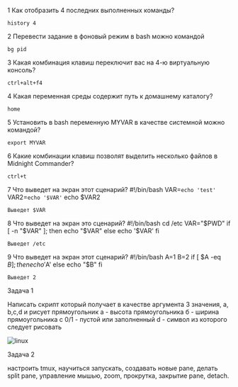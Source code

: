 1 Как отобразить 4 последних выполненных команды?

	history 4

2 Перевести задание в фоновый режим в bash можно командой

	bg pid

3 Какая комбинация клавиш переключит вас на 4-ю виртуальную консоль?

	ctrl+alt+f4

4 Какая переменная среды содержит путь к домашнему каталогу?

	home

5 Установить в bash переменную MYVAR в качестве системной можно командой?

	export MYVAR

6 Какие комбинации клавиш позволят выделить несколько файлов в Midnight Commander?

	ctrl+t

7 Что выведет на экран этот сценарий?
#!/bin/bash
VAR=`echo 'test'`
VAR2=`echo '$VAR'`
echo $VAR2
 
	Выведет $VAR

8 Что выведет на экран это сценарий?
#!/bin/bash
cd /etc
VAR="$PWD"
if [ -n "$VAR" ]; then
 echo "$VAR"
else
 echo '$VAR'
fi 

	Выведет /etc
 

9 Что выведет на экран этот сценарий?
#!/bin/bash
A=1
B=2
if [ $A -eq $B  ]; then
 echo '$A'
else
 echo "$B"
fi 

	Выведет 2


Задача 1

Написать скрипт который получает в качестве аргумента 3 значения, a, b,c,d  и рисует прямоугольник
a - высота прямоугольника
б - ширина прямоугольника
с 0/1 - пустой или заполненный
d - символ из которого следует рисовать

![linux](https://i.imgur.com/1mzXOB3.png)


Задача 2

настроить tmux, научиться запускать, создавать новые pane, делать split pane,  управление мышью, zoom, прокрутка, закрытие pane, detach.
